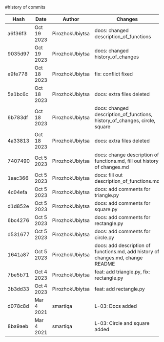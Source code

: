 #history of commits

| Hash    | Date        | Author          | Changes                                                                         |
|---------|-------------|-----------------|---------------------------------------------------------------------------------|
| a6f36f3 | Oct 19 2023 | PirozhokUbiytsa | docs: changed description_of_functions                                          |
| 9035d97 | Oct 19 2023 | PirozhokUbiytsa | docs: changed history_of_changes                                                |
| e9fe778 | Oct 18 2023 | PirozhokUbiytsa | fix: conflict fixed                                                             |
| 5a1bc6c | Oct 18 2023 | PirozhokUbiytsa | docs: extra files deleted                                                       |
| 6b783df | Oct 18 2023 | PirozhokUbiytsa | docs: changed description_of_functions, history_of_changes, circle, square      |
| 4a33813 | Oct 18 2023 | PirozhokUbiytsa | docs: extra files deleted                                                       |
| 7407490 | Oct 5 2023  | PirozhokUbiytsa | docs: change description of functions.md, fill out history of changes.md        |
| 1aac366 | Oct 5 2023  | PirozhokUbiytsa | docs: fill out description_of_functions.md                                      |
| 4c04efa | Oct 5 2023  | PirozhokUbiytsa | docs: add comments for triangle.py                                              |
| d1d852e | Oct 5 2023  | PirozhokUbiytsa | docs: add comments for square.py                                                |
| 6bc4276 | Oct 5 2023  | PirozhokUbiytsa | docs: add comments for rectangle.py                                             |
| d531677 | Oct 5 2023  | PirozhokUbiytsa | docs: add comments for circle.py                                                |
| 1641a87 | Oct 5 2023  | PirozhokUbiytsa | docs: add description of functions.md, add history of changes.md, change README |
| 7be5b71 | Oct 4 2023  | PirozhokUbiytsa | feat: add triangle.py, fix: rectangle.py                                        |
| 3b3dd33 | Oct 4 2023  | PirozhokUbiytsa | feat: add rectangle.py                                                          |
| d078c8d | Mar 4 2021  | smartiqa        | L-03: Docs added                                                                |
| 8ba9aeb | Mar 4 2021  | smartiqa        | L-03: Circle and square added                                                   |